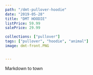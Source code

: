 ```yaml
---
path: "/dmt-pullover-hoodie"
date: "2019-05-28"
title: "DMT HOODIE"
listPrice: 59.99
salePrice: 29.99

collections: ["pullover"]
tags: ["pullover", "hoodie", "animal"]
image: dmt-front.PNG


---
```

Markdown to town